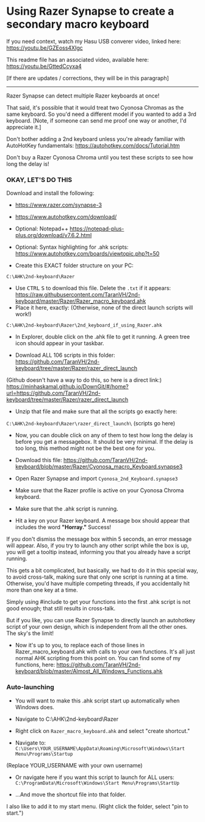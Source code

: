 # Using Razer Synapse to create a secondary macro keyboard

If you need context, watch my Hasu USB converer video, linked here: https://youtu.be/GZEoss4XIgc

This readme file has an associated video, available here: https://youtu.be/GttedCcyxa4

[If there are updates / corrections, they will be in this paragraph]

----

Razer Synapse can detect multiple Razer keyboards at once!

That said, it's possible that it would treat two Cyonosa Chromas as the same keyboard. So you'd need a different model if you wanted to add a 3rd keyboard. [Note, if someone can send me proof one way or another, I'd appreciate it.]

Don't bother adding a 2nd keyboard unless you're already familiar with AutoHotKey fundamentals: https://autohotkey.com/docs/Tutorial.htm

Don't buy a Razer Cyonosa Chroma until you test these scripts to see how long the delay is!

### **OKAY, LET'S DO THIS**

Download and install the following:

- https://www.razer.com/synapse-3
- https://www.autohotkey.com/download/
- Optional: Notepad++  https://notepad-plus-plus.org/download/v7.6.2.html
- Optional: Syntax highlighting for .ahk scripts: https://www.autohotkey.com/boards/viewtopic.php?t=50

- Create this EXACT folder structure on your PC:

 ```C:\AHK\2nd-keyboard\Razer```

- Use <kbd>CTRL</kbd> <kbd>S</kbd> to download this file. Delete the ```.txt``` if it appears:  https://raw.githubusercontent.com/TaranVH/2nd-keyboard/master/Razer/Razer_macro_keyboard.ahk
- Place it here, exactly: (Otherwise, none of the direct launch scripts will work!)

```C:\AHK\2nd-keyboard\Razer\2nd_keyboard_if_using_Razer.ahk```

- In Explorer, double click on the .ahk file to get it running. A green tree icon should appear in your taskbar.

- Download ALL 106 scripts in this folder:
https://github.com/TaranVH/2nd-keyboard/tree/master/Razer/razer_direct_launch

(Github doesn't have a way to do this, so here is a direct link:)
https://minhaskamal.github.io/DownGit/#/home?url=https://github.com/TaranVH/2nd-keyboard/tree/master/Razer/razer_direct_launch

- Unzip that file and make sure that all the scripts go exactly here:

```C:\AHK\2nd-keyboard\Razer\razer_direct_launch\``` (scripts go here)

- Now, you can double click on any of them to test how long the delay is before you get a messagebox. It should be very minimal. If the delay is too long, this method might not be the best one for you.

- Download this file: 
https://github.com/TaranVH/2nd-keyboard/blob/master/Razer/Cyonosa_macro_Keyboard.synapse3

- Open Razer Synapse and import ```Cyonosa_2nd_Keyboard.synapse3```

- Make sure that the Razer profile is active on your Cyonosa Chroma keyboard.

- Make sure that the .ahk script is running.

- Hit a key on your Razer keyboard. A message box should appear that includes the word **"Horray."** Success!

If you don't dismiss the message box within 5 seconds, an error message will appear. Also, if you try to launch any other script while the box is up, you will get a tooltip instead, informing you that you already have a script running.

This gets a bit complicated, but basically, we had to do it in this special way, to avoid cross-talk, making sure that only one script is running at a time. Otherwise, you'd have multiple competing threads, if you accidentally hit more than one key at a time.

Simply using #include to get your functions into the first .ahk script is not good enough; that still results in cross-talk.

But if you like, you can use Razer Synapse to directly launch an autohotkey script of your own design, which is independent from all the other ones. The sky's the limit!

- Now it's up to you, to replace each of those lines in Razer_macro_keyboard.ahk with calls to your own functions. It's all just normal AHK scripting from this point on. You can find some of my functions, here: https://github.com/TaranVH/2nd-keyboard/blob/master/Almost_All_Windows_Functions.ahk


### Auto-launching

- You will want to make this .ahk script start up automatically when Windows does.
- Navigate to C:\AHK\2nd-keyboard\Razer
- Right click on ```Razer_macro_keyboard.ahk``` and select "create shortcut."

- Navigate to: ```C:\Users\YOUR_USERNAME\AppData\Roaming\Microsoft\Windows\Start Menu\Programs\Startup```

(Replace YOUR_USERNAME with your own username)

- Or navigate here if you want this script to launch for ALL users: ```C:\ProgramData\Microsoft\Windows\Start Menu\Programs\StartUp```

- ...And move the shortcut file into that folder.

I also like to add it to my start menu. (Right click the folder, select "pin to start.")


